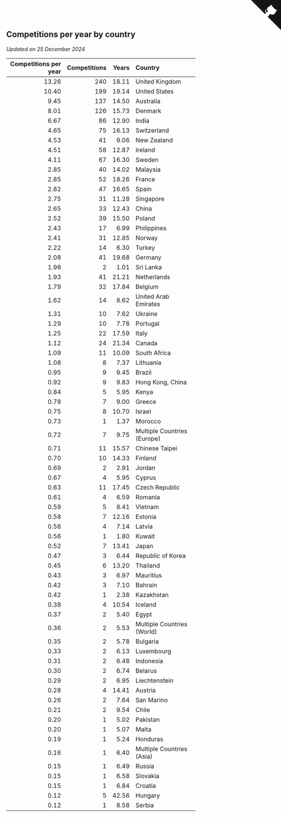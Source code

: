 ## Competitions per year by country

*Updated on 25 December 2024*

| Competitions per year | Competitions | Years | Country |
| ---: | ---: | ---: | :--- |
| 13.26 | 240 | 18.11 | United Kingdom |
| 10.40 | 199 | 19.14 | United States |
| 9.45 | 137 | 14.50 | Australia |
| 8.01 | 126 | 15.73 | Denmark |
| 6.67 | 86 | 12.90 | India |
| 4.65 | 75 | 16.13 | Switzerland |
| 4.53 | 41 | 9.06 | New Zealand |
| 4.51 | 58 | 12.87 | Ireland |
| 4.11 | 67 | 16.30 | Sweden |
| 2.85 | 40 | 14.02 | Malaysia |
| 2.85 | 52 | 18.26 | France |
| 2.82 | 47 | 16.65 | Spain |
| 2.75 | 31 | 11.28 | Singapore |
| 2.65 | 33 | 12.43 | China |
| 2.52 | 39 | 15.50 | Poland |
| 2.43 | 17 | 6.99 | Philippines |
| 2.41 | 31 | 12.85 | Norway |
| 2.22 | 14 | 6.30 | Turkey |
| 2.08 | 41 | 19.68 | Germany |
| 1.98 | 2 | 1.01 | Sri Lanka |
| 1.93 | 41 | 21.21 | Netherlands |
| 1.79 | 32 | 17.84 | Belgium |
| 1.62 | 14 | 8.62 | United Arab Emirates |
| 1.31 | 10 | 7.62 | Ukraine |
| 1.29 | 10 | 7.78 | Portugal |
| 1.25 | 22 | 17.59 | Italy |
| 1.12 | 24 | 21.34 | Canada |
| 1.09 | 11 | 10.09 | South Africa |
| 1.08 | 8 | 7.37 | Lithuania |
| 0.95 | 9 | 9.45 | Brazil |
| 0.92 | 9 | 9.83 | Hong Kong, China |
| 0.84 | 5 | 5.95 | Kenya |
| 0.78 | 7 | 9.00 | Greece |
| 0.75 | 8 | 10.70 | Israel |
| 0.73 | 1 | 1.37 | Morocco |
| 0.72 | 7 | 9.75 | Multiple Countries (Europe) |
| 0.71 | 11 | 15.57 | Chinese Taipei |
| 0.70 | 10 | 14.33 | Finland |
| 0.69 | 2 | 2.91 | Jordan |
| 0.67 | 4 | 5.95 | Cyprus |
| 0.63 | 11 | 17.45 | Czech Republic |
| 0.61 | 4 | 6.59 | Romania |
| 0.59 | 5 | 8.41 | Vietnam |
| 0.58 | 7 | 12.16 | Estonia |
| 0.56 | 4 | 7.14 | Latvia |
| 0.56 | 1 | 1.80 | Kuwait |
| 0.52 | 7 | 13.41 | Japan |
| 0.47 | 3 | 6.44 | Republic of Korea |
| 0.45 | 6 | 13.20 | Thailand |
| 0.43 | 3 | 6.97 | Mauritius |
| 0.42 | 3 | 7.10 | Bahrain |
| 0.42 | 1 | 2.38 | Kazakhstan |
| 0.38 | 4 | 10.54 | Iceland |
| 0.37 | 2 | 5.40 | Egypt |
| 0.36 | 2 | 5.53 | Multiple Countries (World) |
| 0.35 | 2 | 5.78 | Bulgaria |
| 0.33 | 2 | 6.13 | Luxembourg |
| 0.31 | 2 | 6.48 | Indonesia |
| 0.30 | 2 | 6.74 | Belarus |
| 0.29 | 2 | 6.95 | Liechtenstein |
| 0.28 | 4 | 14.41 | Austria |
| 0.26 | 2 | 7.64 | San Marino |
| 0.21 | 2 | 9.54 | Chile |
| 0.20 | 1 | 5.02 | Pakistan |
| 0.20 | 1 | 5.07 | Malta |
| 0.19 | 1 | 5.24 | Honduras |
| 0.16 | 1 | 6.40 | Multiple Countries (Asia) |
| 0.15 | 1 | 6.49 | Russia |
| 0.15 | 1 | 6.58 | Slovakia |
| 0.15 | 1 | 6.84 | Croatia |
| 0.12 | 5 | 42.56 | Hungary |
| 0.12 | 1 | 8.58 | Serbia |


<a href="https://github.com/simonkellly/wca_statistics_uk" class="github-corner" aria-label="View source on Github"><svg width="80" height="80" viewBox="0 0 250 250" style="fill:#151513; color:#fff; position: absolute; top: 0; border: 0; right: 0;" aria-hidden="true"><path d="M0,0 L115,115 L130,115 L142,142 L250,250 L250,0 Z"></path><path d="M128.3,109.0 C113.8,99.7 119.0,89.6 119.0,89.6 C122.0,82.7 120.5,78.6 120.5,78.6 C119.2,72.0 123.4,76.3 123.4,76.3 C127.3,80.9 125.5,87.3 125.5,87.3 C122.9,97.6 130.6,101.9 134.4,103.2" fill="currentColor" style="transform-origin: 130px 106px;" class="octo-arm"></path><path d="M115.0,115.0 C114.9,115.1 118.7,116.5 119.8,115.4 L133.7,101.6 C136.9,99.2 139.9,98.4 142.2,98.6 C133.8,88.0 127.5,74.4 143.8,58.0 C148.5,53.4 154.0,51.2 159.7,51.0 C160.3,49.4 163.2,43.6 171.4,40.1 C171.4,40.1 176.1,42.5 178.8,56.2 C183.1,58.6 187.2,61.8 190.9,65.4 C194.5,69.0 197.7,73.2 200.1,77.6 C213.8,80.2 216.3,84.9 216.3,84.9 C212.7,93.1 206.9,96.0 205.4,96.6 C205.1,102.4 203.0,107.8 198.3,112.5 C181.9,128.9 168.3,122.5 157.7,114.1 C157.9,116.9 156.7,120.9 152.7,124.9 L141.0,136.5 C139.8,137.7 141.6,141.9 141.8,141.8 Z" fill="currentColor" class="octo-body"></path></svg></a><style>.github-corner:hover .octo-arm{animation:octocat-wave 560ms ease-in-out}@keyframes octocat-wave{0%,100%{transform:rotate(0)}20%,60%{transform:rotate(-25deg)}40%,80%{transform:rotate(10deg)}}@media (max-width:500px){.github-corner:hover .octo-arm{animation:none}.github-corner .octo-arm{animation:octocat-wave 560ms ease-in-out}}</style>
